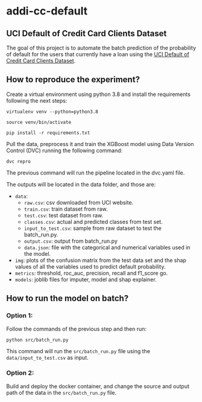 # addi-cc-default

## UCI Default of Credit Card Clients Dataset

The goal of this project is to automate the batch prediction of the probability of default for the users that currently have a loan using the [UCI Default of Credit Card Clients Dataset](https://archive.ics.uci.edu/ml/datasets/default+of+credit+card+clients).

## How to reproduce the experiment?

Create a virtual environment using python 3.8 and install the requirements following the next steps:

```console
virtualenv venv --python=python3.8
```
```console
source venv/bin/activate
```
```console
pip install -r requirements.txt
```

Pull the data, preprocess it and train the XGBoost model using Data Version Control (DVC) running the following command:

```console
dvc repro
```

The previous command will run the pipeline located in the dvc.yaml file.

The outputs will be located in the data folder, and those are:
- `data`:
    - `raw.csv`: csv downloaded from UCI website.
    - `train.csv`: train dataset from raw.
    - `test.csv`: test dataset from raw.
    - `classes.csv`: actual and predicted classes from test set.
    - `input_to_test.csv`: sample from raw dataset to test the batch_run.py.
    - `output.csv`: output from batch_run.py
    - `data.json`: file with the categorical and numerical variables used in the model.
- `img`: plots of the confusion matrix from the test data set and the shap values of all the variables used to predict default probability.
- `metrics`: threshold, roc_auc, precision, recall and f1_score go.
- `models`: joblib files for imputer, model and shap explainer.

## How to run the model on batch?

### Option 1:

Follow the commands of the previous step and then run:

```console
python src/batch_run.py
```

This command will run the `src/batch_run.py` file using the `data/input_to_test.csv` as input.

### Option 2:

Build and deploy the docker container, and change the source and output path of the data in the `src/batch_run.py` file.
